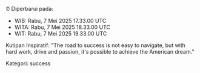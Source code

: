 ⏰ Diperbarui pada:
- WIB: Rabu, 7 Mei 2025 17.33.00 UTC
- WITA: Rabu, 7 Mei 2025 18.33.00 UTC
- WIT: Rabu, 7 Mei 2025 19.33.00 UTC

Kutipan Inspiratif:
"The road to success is not easy to navigate, but with hard work, drive and passion, it's possible to achieve the American dream."


Kategori: success

